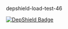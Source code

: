 depshield-load-test-46

[![DepShield Badge](https://cpeters2.dev.depshield.sonatype.org/badges/depshield-load-cpeters2d/depshield-load-test-46/depshield.svg)](https://sonatype.github.io/depshield-github-pages)
